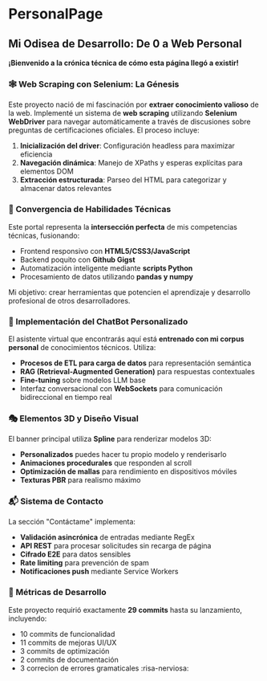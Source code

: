 # PersonalPage

## Mi Odisea de Desarrollo: De 0 a Web Personal

**¡Bienvenido a la crónica técnica de cómo esta página llegó a existir!**

### 🕸️ Web Scraping con Selenium: La Génesis

Este proyecto nació de mi fascinación por **extraer conocimiento valioso** de la web. Implementé un sistema de **web scraping** utilizando **Selenium WebDriver** para navegar automáticamente a través de discusiones sobre preguntas de certificaciones oficiales. El proceso incluye:

1. **Inicialización del driver**: Configuración headless para maximizar eficiencia
2. **Navegación dinámica**: Manejo de XPaths y esperas explícitas para elementos DOM
3. **Extracción estructurada**: Parseo del HTML para categorizar y almacenar datos relevantes

### 🔄 Convergencia de Habilidades Técnicas

Este portal representa la **intersección perfecta** de mis competencias técnicas, fusionando:

- Frontend responsivo con **HTML5/CSS3/JavaScript**
- Backend poquito con **Github Gigst**
- Automatización inteligente mediante **scripts Python**
- Procesamiento de datos utilizando **pandas y numpy**

Mi objetivo: crear herramientas que potencien el aprendizaje y desarrollo profesional de otros desarrolladores.

### 🤖 Implementación del ChatBot Personalizado

El asistente virtual que encontrarás aquí está **entrenado con mi corpus personal** de conocimientos técnicos. Utiliza:

- **Procesos de ETL para carga de datos** para representación semántica
- **RAG (Retrieval-Augmented Generation)** para respuestas contextuales
- **Fine-tuning** sobre modelos LLM base
- Interfaz conversacional con **WebSockets** para comunicación bidireccional en tiempo real

### 🎭 Elementos 3D y Diseño Visual

El banner principal utiliza **Spline** para renderizar modelos 3D:

- **Personalizados** puedes hacer tu propio modelo y renderisarlo
- **Animaciones procedurales** que responden al scroll
- **Optimización de mallas** para rendimiento en dispositivos móviles
- **Texturas PBR** para realismo máximo

### 📬 Sistema de Contacto

La sección "Contáctame" implementa:

- **Validación asincrónica** de entradas mediante RegEx
- **API REST** para procesar solicitudes sin recarga de página
- **Cifrado E2E** para datos sensibles
- **Rate limiting** para prevención de spam
- **Notificaciones push** mediante Service Workers

### 🧮 Métricas de Desarrollo

Este proyecto requirió exactamente **29 commits** hasta su lanzamiento, incluyendo:

- 10 commits de funcionalidad
- 11 commits de mejoras UI/UX
- 3 commits de optimización
- 2 commits de documentación
- 3 correcion de errores gramaticales :risa-nerviosa:
